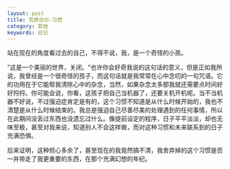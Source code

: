 ```yaml
---
layout: post
title: 荒原日记-习惯
category: 其他
keywords: 日记
---
```




站在现在的角度看过去的自己，不得不说，我，是一个奇怪的小孩。

"这是一个美丽的世界，关闭。"也许你会好奇我说的这句话的意义，但是正如我所说，我曾经是一个很奇怪的孩子，而这句话就是我常常在心中念叨的一句咒语。它的功用在于它能帮我清除心中的杂念，当然，如果杂念太多那我就还需要点时间好好捋捋。你可能会说，你看，这孩子把自己当机器了，还要关机开机呢。当不当机器不好说，不过强迫症肯定是有的，这个习惯不知道是从什么时候开始的，我也不清楚是从什么时候结束的。我总是强迫自己尽善尽美的处理遇到的任何事情，所以在此期间没丢过东西也没遗忘过什么。像提前设定的程序，日子平平淡淡，却也无味至极，甚至对我来说，知道别人不会这样做，而对这种习惯和未来联系到的日子充满恐惧。

后来证明，这种担心多余了，甚至现在的我竟然搞不清，我舍弃掉的这个习惯是否一并带走了我更重要的东西，在那个充满幻想的年纪。